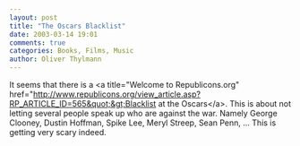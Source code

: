 ```yaml
---
layout: post
title: "The Oscars Blacklist"
date: 2003-03-14 19:01
comments: true
categories: Books, Films, Music
author: Oliver Thylmann
---
```



It seems that there is a &lt;a title=&quot;Welcome to Republicons.org&quot; href=&quot;http://www.republicons.org/view_article.asp?RP_ARTICLE_ID=565&quot;&gt;Blacklist at the Oscars&lt;/a&gt;. This is about not letting several people speak up who are against the war. Namely George Clooney, Dustin Hoffman, Spike Lee, Meryl Streep, Sean Penn, ... This is getting very scary indeed.


